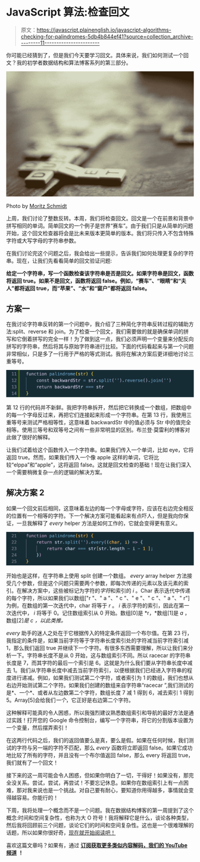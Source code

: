 # JavaScript 算法:检查回文

> 原文：<https://javascript.plainenglish.io/javascript-algorithms-checking-for-palindromes-5db4b844ef41?source=collection_archive---------11----------------------->

你可能已经猜到了，但是我们今天要学习回文。具体来说，我们如何测试一个回文？我的初学者数据结构和算法博客系列的第三部分。

![](img/4b892da1ee15ecc838c2b0d9a2679e95.png)

Photo by [Moritz Schmidt](https://unsplash.com/@moroo?utm_source=medium&utm_medium=referral)

上周，我们讨论了整数反转。本周，我们将检查回文。回文是一个在前景和背景中拼写相同的单词。简单回文的一个例子是世界“赛车”。由于我们只是从简单的问题开始，这个回文检查器将会是比未来版本更简单的版本。我们将只传入不包含特殊字符或大写字母的字符串参数。

在我们讨论完这个问题之后，我会给出一些提示，告诉我们如何处理更复杂的字符串。现在，让我们先看看简单的回文验证问题:

**给定一个字符串，写一个函数检查该字符串是否是回文。如果字符串是回文，函数将返回 true。如果不是回文，函数将返回 false。例如，“赛车”、“眼睛”和“夫人”都将返回 true，而“苹果”、“水”和“窗户”都将返回 false。**

## **方案一**

在我讨论字符串反转的第一个问题中，我介绍了三种简化字符串反转过程的辅助方法:split、reverse 和 join。为了检查一个回文，我们需要做的就是确保单词的拼写和它倒着拼写的完全一样！为了做到这一点，我们必须声明一个变量来分配反向拼写的字符串，然后将其与原始字符串进行比较。下面的代码看起来与第一个问题非常相似，只是多了一行用于严格的等式测试。我将在解决方案后更详细地讨论三重等号。

![](img/be7467a15c7974d34504c280848170c9.png)

第 12 行的代码并不新鲜。我把字符串拆开，然后把它转换成一个数组，把数组中的每一个字母反过来，再把它们连接起来形成一个字符串。在第 13 行，我使用三重等号来测试严格相等性，这意味着 backwardStr 中的值必须与 Str 中的值完全相等。使用三等号和双等号之间有一些非常明显的区别。布兰登·莫雷利的博客对此做了很好的解释。

让我们试着给这个函数传入一个字符串。如果我们传入一个单词，比如 eye，它将返回 true。然而，如果我们传入一个像 apple 这样的单词，它将比较“elppa”和“apple”，这将返回 false。这就是回文检查的基础！现在让我们深入一个需要稍微复杂一点的逻辑的解决方案。

## **解决方案 2**

如果一个回文前后相同，这意味着左边的每一个字母或字符，应该在右边完全相反的位置有一个相等的字符。下一个解决方案可能看起来有点吓人，但是我向你保证，一旦我解释了 *every* helper 方法是如何工作的，它就会变得更有意义。

![](img/a33197a5a2095c6ef7f9700dd9f34503.png)

开始也是这样，在字符串上使用 split 创建一个数组。 *every* array helper 方法接受几个参数，但是这个问题只需要两个参数，即每次传递的元素以及该元素的索引。在解决方案中，这些被标记为字符的*字符*和索引的 *i* 。Char 表示迭代中传递的每个字符，所以如果我们以数组["r "、" a "、" c "、" e "、" c "、" a "、" r"]为例，在数组的第一次迭代中，char 将等于 *r* 。 *i* 表示字符的索引，因此在第一次迭代中， *i* 将等于 0。记住数组索引从 0 开始。数组[0]是 *r，*数组[1]是 *a* ，数组[2]*是 *c* ，以此类推。*

*every* 助手的迷人之处在于它根据传入的特定条件返回一个布尔值。在第 23 行，我指定的条件是，如果当前字符等于字符串长度索引处的字符减当前字符索引减 1，那么我们返回 true 并继续下一个字符。有很多东西需要理解，所以让我们来分析一下。字符串长度不是从 0 开始，这与数组索引不同。所以 racecar 的字符串长度是 7，而其字符的最后一个索引是 6。这就是为什么我们要从字符串长度中减去 1。我们从字符串长度中减去当前字符索引，以便根据我们已经进入字符串的程度进行递减。例如，如果我们测试第二个字符，或者索引为 1 的数组，我们也想从右边开始测试第二个字符。如果我们创建的数组来自字符串“racecar ”,我们测试的是*、一个*、或者从左边数第二个字符，数组长度 7 减 1 得到 6，减去索引 1 得到 5。Array[5]会给我们*一个*，它正好是右边第二个字符。

这种解释可能真的令人困惑，所以我强烈建议熟悉数组索引和导航的最好方法是通过实践！打开您的 Google 命令控制台，编写一个字符串，将它的分割版本设置为一个变量，然后摆弄索引！

在这两行代码之后，我们的返回值要么是真，要么是假。如果在任何时候，我们测试的字符与另一端的字符不匹配，那么 *every* 函数将立即返回 false。如果它成功地比较了所有的字符，并且没有一个布尔值返回 false，那么 every 将返回 true，我们就有了一个回文！

接下来的这一周可能会令人困惑，但如果你明白了一切，干得好！如果没有，那完全没关系。尝试，尝试，再尝试！不要忘记休息。如果你在数组索引上有一点困难，那对我来说也是一个挑战。对自己要有耐心，要知道你用得越多，事情就会变得越容易。你能行的！

下周，我将处理一个概念而不是一个问题。我在数据结构博客的第一周提到了这个概念:时间和空间复杂性，也称为大 O 符号！我将解释它是什么，谈论各种类型，然后我将回顾前三个问题，谈论它们的时间和空间复杂性。这也是一个很难理解的话题，所以如果你很好奇，[现在就开始阅读吧！](https://www.freecodecamp.org/news/my-first-foray-into-technology-c5b6e83fe8f1/)

喜欢这篇文章吗？如果有，通过 [**订阅获取更多类似内容解码，我们的 YouTube 频道**](https://www.youtube.com/channel/UCtipWUghju290NWcn8jhyAw) **！**